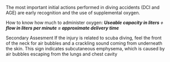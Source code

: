 The most important initial actions performed in diving accidents (DCI and AGE) are early recognition and the use of supplemental oxygen.

How to know how much to administer oxygen: **_Useable capacity in liters ÷ flow in liters per minute = approximate delivery time_**

Secondary Assesment
If the injury is related to scuba diving, feel the front of the neck for air bubbles and a crackling sound coming from underneath the skin. This sign indicates subcutaneous emphysema, which is caused by air bubbles escaping from the lungs and chest cavity